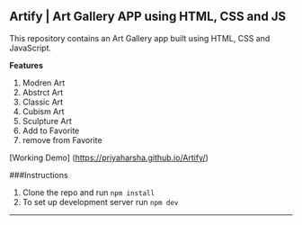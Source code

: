 ## Artify | Art Gallery APP using HTML, CSS and JS

This repository contains an Art Gallery app built using HTML, CSS and JavaScript.

**Features**
1.  Modren Art
2.  Abstrct Art
3.  Classic Art
4.  Cubism Art
5.  Sculpture Art
6.  Add to Favorite
7.  remove from Favorite

[Working Demo] (https://priyaharsha.github.io/Artify/)

###Instructions

1. Clone the repo and run ``npm install``
2. To set up development server run ``npm dev``

---
